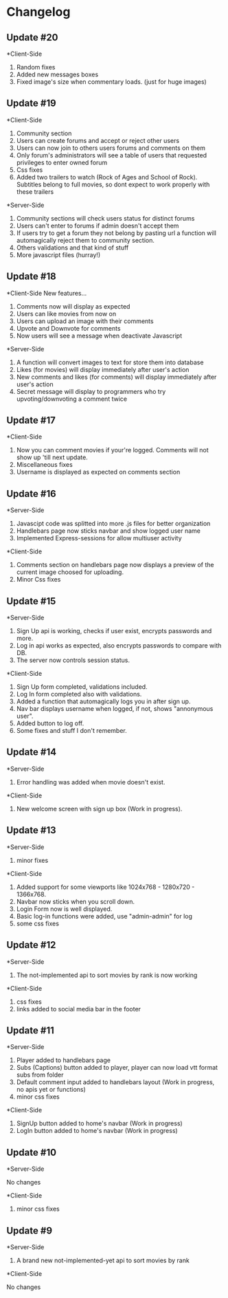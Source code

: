 # Changelog
## Update #20

*Client-Side
1. Random fixes
2. Added new messages boxes 
3. Fixed image's size when commentary loads. (just for huge images)

## Update #19

*Client-Side
1. Community section
2. Users can create forums and accept or reject other users
3. Users can now join to others users forums and comments on them
4. Only forum's administrators will see a table of users that requested privileges to enter owned forum
5. Css fixes
6. Added two trailers to watch (Rock of Ages and School of Rock). Subtitles belong to full movies, so dont expect to work properly with these trailers


*Server-Side
1. Community sections will check users status for distinct forums
2. Users can't enter to forums if admin doesn't accept them
3. If users try to get a forum they not belong by pasting url a function will automagically reject them to community section.
4. Others validations and that kind of stuff
5. More javascript files (hurray!)


## Update #18

*Client-Side
New features...

1. Comments now will display as expected 
2. Users can like movies from now on 
3. Users can upload an image with their comments 
4. Upvote and Downvote for comments 
5. Now users will see a message when deactivate Javascript

*Server-Side
1. A function will convert images to text for store them into database
2. Likes (for movies) will display immediately after user's action
3. New comments and likes (for comments) will display immediately after user's action
4. Secret message will display to programmers who try upvoting/downvoting a comment twice


## Update #17

*Client-Side

1. Now you can comment movies if your're logged. Comments will not show up 'till next update.
2. Miscellaneous fixes
3. Username is displayed as expected on comments section

## Update #16

*Server-Side

1. Javascipt code was splitted into more .js files for better organization
2. Handlebars page now sticks navbar and show logged user name
3. Implemented Express-sessions for allow multiuser activity



*Client-Side

1. Comments section on handlebars page now displays a preview of the current image choosed for uploading.
2. Minor Css fixes

## Update #15

*Server-Side

1. Sign Up api is working, checks if user exist, encrypts passwords and more.
2. Log in api works as expected, also encrypts passwords to compare with DB.
3. The server now controls session status.

*Client-Side

1. Sign Up form completed, validations included.
2. Log In form completed also with validations.
3. Added a function that automagically logs you in after sign up.
4. Nav bar displays username when logged, if not, shows "annonymous user".
5. Added button to log off.
6. Some fixes and stuff I don't remember.


## Update #14

*Server-Side

1. Error handling was added when movie doesn't exist.

*Client-Side

1. New welcome screen with sign up box (Work in progress).


## Update #13

*Server-Side

1. minor fixes

*Client-Side

1. Added support for some viewports like 1024x768 - 1280x720 - 1366x768.
2. Navbar now sticks when you scroll down.
3. Login Form now is well displayed.
4. Basic log-in functions were added, use "admin-admin" for log
5. some css fixes

## Update #12

*Server-Side

1. The not-implemented api to sort movies by rank is now working

*Client-Side

1. css fixes
2. links added to social media bar in the footer

## Update #11

*Server-Side

1. Player added to handlebars page
2. Subs (Captions) button added to player, player can now load vtt format subs from folder
3. Default comment input added to handlebars layout (Work in progress, no apis yet or functions)
4. minor css fixes

*Client-Side

1. SignUp button added to home's navbar (Work in progress)
2. LogIn button added to home's navbar (Work in progress)

## Update #10

*Server-Side

No changes

*Client-Side

1. minor css fixes

## Update #9

*Server-Side

1. A brand new not-implemented-yet api to sort movies by rank

*Client-Side

No changes
